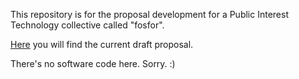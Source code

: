 This repository is for the proposal development for a Public Interest Technology collective called "fosfor". 

[Here](https://github.com/aproposnix/fosfor-collective/commit/819d615c8ac4e34d7571f1b4127840c03689a57e) you will find the current draft proposal. 



There's no software code here. Sorry. :) 
